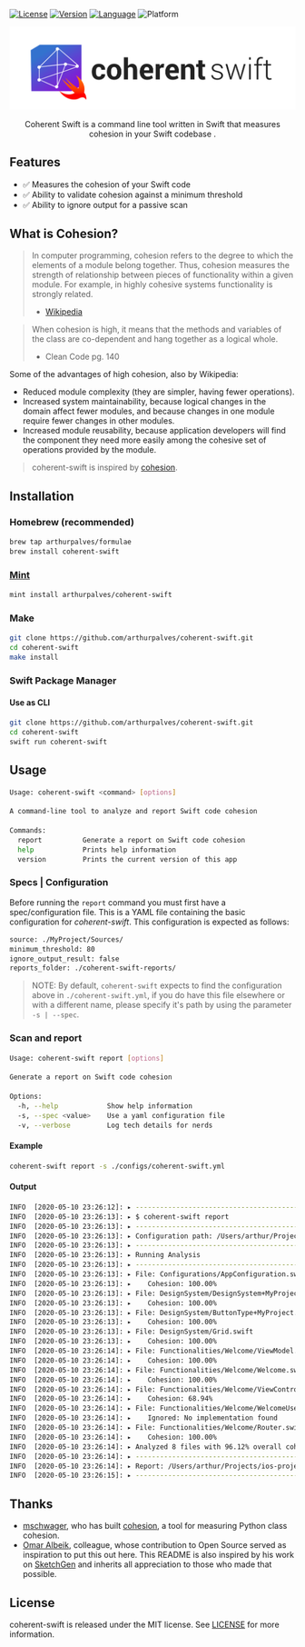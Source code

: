 [![License](https://img.shields.io/github/license/arthurpalves/coherent-swift)](https://github.com/arthurpalves/coherent-swift/blob/master/LICENSE)
[![Version](https://img.shields.io/github/v/release/arthurpalves/coherent-swift)](https://github.com/arthurpalves/coherent-swift/releases)
[![Language](https://img.shields.io/badge/language-swift-orange.svg?style=flat)](https://developer.apple.com/swift)
![Platform](https://img.shields.io/badge/platform-osx-lightgrey)

<p align="center">
<img src="Assets/logo-long.svg" title="CoherentSwift">
</p>

<p align="center">Coherent Swift is a command line tool written in Swift that measures cohesion in your Swift codebase .</p>

## Features

- ✅ Measures the cohesion of your Swift code
- ✅ Ability to validate cohesion against a minimum threshold
- ✅ Ability to ignore output for a passive scan

## What is Cohesion?

> In computer programming, cohesion refers to the degree to which the elements
> of a module belong together. Thus, cohesion measures the strength of
> relationship between pieces of functionality within a given module. For
> example, in highly cohesive systems functionality is strongly related.
> - [Wikipedia](https://en.wikipedia.org/wiki/Cohesion_(computer_science))

> When cohesion is high, it means that the methods and variables of the class
> are co-dependent and hang together as a logical whole.
> - Clean Code pg. 140

Some of the advantages of high cohesion, also by Wikipedia:

* Reduced module complexity (they are simpler, having fewer operations).
* Increased system maintainability, because logical changes in the domain
  affect fewer modules, and because changes in one module require fewer
  changes in other modules.
* Increased module reusability, because application developers will find
  the component they need more easily among the cohesive set of operations
  provided by the module.

> coherent-swift is inspired by [cohesion](https://github.com/mschwager/cohesion).

## Installation

### Homebrew (recommended)

```sh
brew tap arthurpalves/formulae
brew install coherent-swift
```

### [Mint](https://github.com/yonaskolb/Mint)

```sh
mint install arthurpalves/coherent-swift
```

### Make

```sh
git clone https://github.com/arthurpalves/coherent-swift.git
cd coherent-swift
make install
```

### Swift Package Manager

#### Use as CLI

```sh
git clone https://github.com/arthurpalves/coherent-swift.git
cd coherent-swift
swift run coherent-swift
```

## Usage

```sh
Usage: coherent-swift <command> [options]

A command-line tool to analyze and report Swift code cohesion

Commands:
  report          Generate a report on Swift code cohesion
  help            Prints help information
  version         Prints the current version of this app
```

### Specs | Configuration

Before running the `report` command you must first have a spec/configuration file. This is a YAML file containing the basic configuration for *coherent-swift*.
This configuration is expected as follows:
```sh
source: ./MyProject/Sources/ 
minimum_threshold: 80
ignore_output_result: false
reports_folder: ./coherent-swift-reports/
```

> NOTE: By default, `coherent-swift` expects to find the configuration above in `./coherent-swift.yml`, if you do have this file elsewhere or with a different name, please specify it's path by using the parameter `-s | --spec`.

### Scan and report

```sh
Usage: coherent-swift report [options]

Generate a report on Swift code cohesion

Options:
  -h, --help            Show help information
  -s, --spec <value>    Use a yaml configuration file
  -v, --verbose         Log tech details for nerds
```

#### Example

```sh
coherent-swift report -s ./configs/coherent-swift.yml
```

#### Output

```sh
INFO  [2020-05-10 23:26:12]: ▸ --------------------------------------------------------------------------------------
INFO  [2020-05-10 23:26:13]: ▸ $ coherent-swift report
INFO  [2020-05-10 23:26:13]: ▸ --------------------------------------------------------------------------------------
INFO  [2020-05-10 23:26:13]: ▸ Configuration path: /Users/arthur/Projects/ios-project/configs/coherent-swift.yml
INFO  [2020-05-10 23:26:13]: ▸ --------------------------------------------------------------------------------------
INFO  [2020-05-10 23:26:13]: ▸ Running Analysis
INFO  [2020-05-10 23:26:13]: ▸ --------------------------------------------------------------------------------------
INFO  [2020-05-10 23:26:13]: ▸ File: Configurations/AppConfiguration.swift
INFO  [2020-05-10 23:26:13]: ▸    Cohesion: 100.00%
INFO  [2020-05-10 23:26:13]: ▸ File: DesignSystem/DesignSystem+MyProject.swift
INFO  [2020-05-10 23:26:13]: ▸    Cohesion: 100.00%
INFO  [2020-05-10 23:26:13]: ▸ File: DesignSystem/ButtonType+MyProject.swift
INFO  [2020-05-10 23:26:13]: ▸    Cohesion: 100.00%
INFO  [2020-05-10 23:26:13]: ▸ File: DesignSystem/Grid.swift
INFO  [2020-05-10 23:26:13]: ▸    Cohesion: 100.00%
INFO  [2020-05-10 23:26:14]: ▸ File: Functionalities/Welcome/ViewModel.swift
INFO  [2020-05-10 23:26:14]: ▸    Cohesion: 100.00%
INFO  [2020-05-10 23:26:14]: ▸ File: Functionalities/Welcome/Welcome.swift
INFO  [2020-05-10 23:26:14]: ▸    Cohesion: 100.00%
INFO  [2020-05-10 23:26:14]: ▸ File: Functionalities/Welcome/ViewController.swift
INFO  [2020-05-10 23:26:14]: ▸    Cohesion: 68.94%
INFO  [2020-05-10 23:26:14]: ▸ File: Functionalities/Welcome/WelcomeUseCase.swift
INFO  [2020-05-10 23:26:14]: ▸    Ignored: No implementation found
INFO  [2020-05-10 23:26:14]: ▸ File: Functionalities/Welcome/Router.swift
INFO  [2020-05-10 23:26:14]: ▸    Cohesion: 100.00%
INFO  [2020-05-10 23:26:14]: ▸ Analyzed 8 files with 96.12% overall cohesion. Threshold is 60%
INFO  [2020-05-10 23:26:14]: ▸ --------------------------------------------------------------------------------------
INFO  [2020-05-10 23:26:14]: ▸ Report: /Users/arthur/Projects/ios-project/coherent-swift-reports/coherent-swift.json
INFO  [2020-05-10 23:26:15]: ▸ --------------------------------------------------------------------------------------
```

## Thanks

- [mschwager](https://github.com/mschwager), who has built [cohesion](https://github.com/mschwager/cohesion), a tool for measuring Python class cohesion.
- [Omar Albeik](https://github.com/omaralbeik), colleague, whose contribution to Open Source served as inspiration to put this out here. This README is also inspired by his work on [SketchGen](https://github.com/omaralbeik/SketchGen) and inherits all appreciation to those who made that possible.

## License

coherent-swift is released under the MIT license. See [LICENSE](https://github.com/arthurpalves/coherent-swift/blob/master/LICENSE) for more information.
